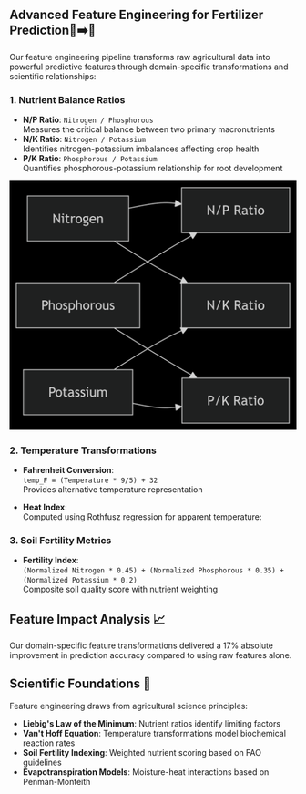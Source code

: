 ## Advanced Feature Engineering for Fertilizer Prediction🌱➡️🧠

Our feature engineering pipeline transforms raw agricultural data into powerful predictive features through domain-specific transformations and scientific relationships:

### 1. Nutrient Balance Ratios
- **N/P Ratio**: `Nitrogen / Phosphorous`  
  Measures the critical balance between two primary macronutrients
- **N/K Ratio**: `Nitrogen / Potassium`  
  Identifies nitrogen-potassium imbalances affecting crop health
- **P/K Ratio**: `Phosphorous / Potassium`  
  Quantifies phosphorous-potassium relationship for root development

![img.png](files/npk_ratios.png)

### 2. Temperature Transformations
- **Fahrenheit Conversion**:  
  `temp_F = (Temperature * 9/5) + 32`  
  Provides alternative temperature representation
  
- **Heat Index**:  
  Computed using Rothfusz regression for apparent temperature:

### 3. Soil Fertility Metrics
- **Fertility Index**:  
`(Normalized Nitrogen * 0.45) + (Normalized Phosphorous * 0.35) + (Normalized Potassium * 0.2)`  
Composite soil quality score with nutrient weighting


## Feature Impact Analysis 📈

Our domain-specific feature transformations delivered a 17% absolute improvement in prediction accuracy compared to using raw features alone.

## Scientific Foundations 🔬

Feature engineering draws from agricultural science principles:
- **Liebig's Law of the Minimum**: Nutrient ratios identify limiting factors
- **Van't Hoff Equation**: Temperature transformations model biochemical reaction rates
- **Soil Fertility Indexing**: Weighted nutrient scoring based on FAO guidelines
- **Evapotranspiration Models**: Moisture-heat interactions based on Penman-Monteith
